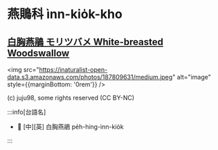 # 燕鵙科 ìnn-kio̍k-kho

## [白胸燕鵑 モリツバメ White-breasted Woodswallow](https://ebird.org/species/whbwoo4)

<img src="https://inaturalist-open-data.s3.amazonaws.com/photos/187809631/medium.jpeg" alt="image" style={{marginBottom: '0rem'}} />

<p className="image-caption">
(c) juju98, some rights reserved (CC BY-NC)
</p>

:::info[台語名]

- 🎯 [中][英] 白胸燕鵑 pe̍h-hing-ìnn-kio̍k

:::
